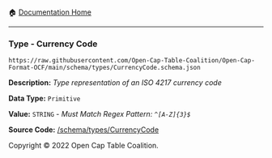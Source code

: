 :house: [Documentation Home](../../home/xudiera/code/README.md)

---

### Type - Currency Code

`https://raw.githubusercontent.com/Open-Cap-Table-Coalition/Open-Cap-Format-OCF/main/schema/types/CurrencyCode.schema.json`

**Description:** _Type representation of an ISO 4217 currency code_

**Data Type:** `Primitive`

**Value:** `STRING` - _Must Match Regex Pattern: `^[A-Z]{3}$`_

**Source Code:** [/schema/types/CurrencyCode](../../../../../../../../schema/types/CurrencyCode.schema.json)

Copyright © 2022 Open Cap Table Coalition.
